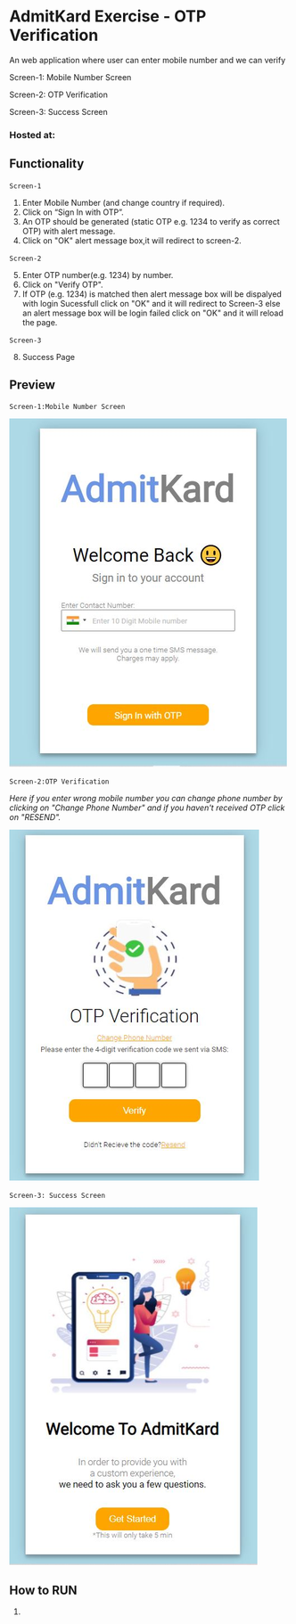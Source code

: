 # AdmitKard Exercise - OTP Verification
An web application where user can enter mobile number and we can verify

Screen-1: Mobile Number Screen

Screen-2: OTP Verification 

Screen-3: Success Screen 

### Hosted at: 

## Functionality
`Screen-1`
1. Enter Mobile Number (and change country if required).
2. Click on “Sign In with OTP”.
3. An OTP should be generated (static OTP e.g. 1234 to verify as correct OTP) with alert message.
4. Click on "OK" alert message box,it will redirect to screen-2.

`Screen-2`

5. Enter OTP number(e.g. 1234) by number.
6. Click on "Verify OTP".
7. If OTP (e.g. 1234) is matched then alert message box will be dispalyed with login Sucessfull click on "OK" and it will redirect to Screen-3 else an alert message box will be login failed click on "OK" and it will reload the page.

`Screen-3`

8. Success Page

## Preview
`Screen-1:Mobile Number Screen`

![SCREEN-1](/images/screen1.JPG)

`Screen-2:OTP Verification`

*Here if you enter wrong mobile number you can change phone number by clicking on "Change Phone Number" and if you haven't received OTP click on "RESEND".*

![SCREEN-2](/images/screen2.JPG)

`Screen-3: Success Screen`

![SCREEN-1](/images/screen3.JPG)





## How to RUN
1. 
